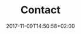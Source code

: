---
title: Contact
date: 2017-11-09T14:50:58+02:00
draft: false
description: バドミントンサークル「リレーション」では現在、メンバーを募集しています！コンタクトはこちらから。
header:
  description: <span class="accent-text">現在、メンバーを募集</span>しています！
  image:
    url: tmp-hero.png
    alt: The chair for meeting image
    media: "(max-width: 46.25em)"
    params:
    - options: 1130x500
    - options: 848x443 Center
    - options: 565x420 Center
    - options: 360x318
text_groups:
  - name: ご参加に関するお問い合わせ
    description: <p>初めての方は、下記サイトにて募集を承っていますので、同サイト内の募集要項をご確認いただき、お気軽にご連絡ください：</p><br/><p>  <a class="accent-text bold-text" href="https://www.net-menber.com/look/data/129098.html">スポーツやろうよ！リレーション＠バド</a></p>    
  - name: サイトに関するお問い合わせ
    description: <p>もしサイトの不具合や問題点などがございましたら下記の GitHub のリンクから、 issue としてサイトの管理人までお気軽にご報告ください：</p><br/><p> <a class="accent-text bold-text" href="https://github.com/oshw-tokyo/site-badminton-relation-bunkyo/issues"> GitHub issue の発行ページ </a> （※ GitHub のアカウントが必要です）</p>  
    class: line        

---